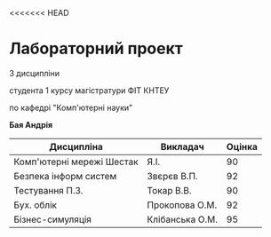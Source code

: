 <<<<<<< HEAD
# Лабораторний проект
З дисципліни 

студента 1 курсу магістратури ФІТ КНТЕУ

по кафедрі "Комп'ютерні науки"

**Бая Андрія**

**Дисципліна** | **Викладач** | **Оцінка**
--- | --- | ---  
Комп'ютерні мережі Шестак | Я.І. | 90
Безпека інформ систем | Звєрєв В.П. | 92
Тестування П.З. | Токар В.В. | 90
Бух. облік | Прокопова О.М. | 92
Бізнес-симуляція | Клібанська О.М. | 95
